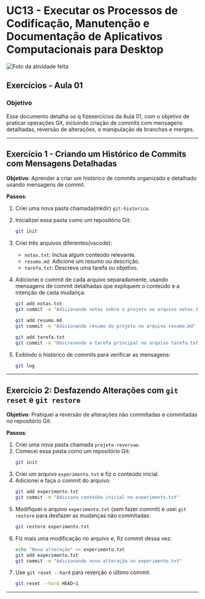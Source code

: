 # UC13 - Executar os Processos de Codificação, Manutenção e Documentação de Aplicativos Computacionais para Desktop

![Foto da atividade feita](automato.png)

## Exercícios - Aula 01

### Objetivo
Esse documento detalha os q fizexercícios da Aula 01, com o objetivo de praticar operações Git, incluindo criação de commits com mensagens detalhadas, reversão de alterações, e manipulação de branches e merges.

---

## Exercício 1 - Criando um Histórico de Commits com Mensagens Detalhadas

**Objetivo**: Aprender a criar um histórico de commits organizado e detalhado usando mensagens de commit.

**Passos**:

1. Criei uma nova pasta chamada(mkdir) `git-historico`.
2. Inicializei essa pasta como um repositório Git:
   ```bash
   git init
   ```
3. Criei três arquivos diferentes(vscode):
   - `notas.txt`: Inclua algum conteúdo relevante.
   - `resumo.md`: Adicione um resumo ou descrição.
   - `tarefa.txt`: Descreva uma tarefa ou objetivo.

4. Adicionei o commit de cada arquivo separadamente, usando mensagens de commit detalhadas que expliquem o conteúdo e a intenção de cada mudança:
   ```bash
   git add notas.txt
   git commit -m "Adicionando notas sobre o projeto no arquivo notas.txt"

   git add resumo.md
   git commit -m "Adicionando resumo do projeto no arquivo resumo.md"

   git add tarefa.txt
   git commit -m "Descrevendo a tarefa principal no arquivo tarefa.txt"
   ```
5. Exibindo o histórico de commits para verificar as mensagens:
   ```bash
   git log
   ```

---

## Exercício 2: Desfazendo Alterações com `git reset` e `git restore`

**Objetivo**: Pratiquei a reversão de alterações não commitadas e commitadas no repositório Git.

**Passos**:

1. Criei uma nova pasta chamada `projeto-reversao`.
2. Comecei essa pasta como um repositório Git:
   ```bash
   git init
   ```
3. Criei um arquivo `experimento.txt` e fiz o conteúdo inicial.
4. Adicionei e faça o commit do arquivo:
   ```bash
   git add experimento.txt
   git commit -m "Adiciona conteúdo inicial no experimento.txt"
   ```
5. Modifiquei o arquivo `experimento.txt` (sem fazer commit) e usei `git restore` para desfazer as mudanças não commitadas:
   ```bash
   git restore experimento.txt
   ```
6. Fiz mais uma modificação no arquivo e, fiz commit dessa vez:
   ```bash
   echo "Nova alteração" >> experimento.txt
   git add experimento.txt
   git commit -m "Adicionando nova alteração no experimento.txt"
   ```
7. Use `git reset --hard` para reverção o último commit:
   ```bash
   git reset --hard HEAD~1
   

---

